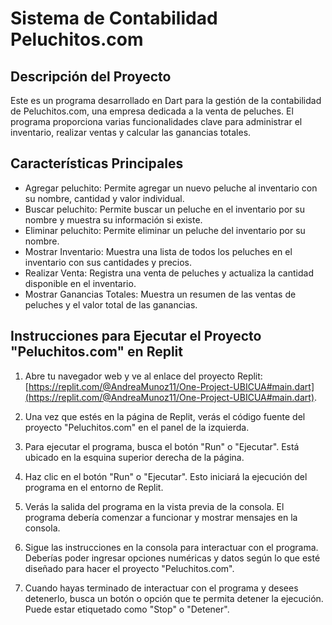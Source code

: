 # Sistema de Contabilidad Peluchitos.com

## Descripción del Proyecto
Este es un programa desarrollado en Dart para la gestión de la contabilidad de Peluchitos.com, una empresa dedicada a la venta de peluches. El programa proporciona varias funcionalidades clave para administrar el inventario, realizar ventas y calcular las ganancias totales.

## Características Principales
- Agregar peluchito: Permite agregar un nuevo peluche al inventario con su nombre, cantidad y valor individual.
- Buscar peluchito: Permite buscar un peluche en el inventario por su nombre y muestra su información si existe.
- Eliminar peluchito: Permite eliminar un peluche del inventario por su nombre.
- Mostrar Inventario: Muestra una lista de todos los peluches en el inventario con sus cantidades y precios.
- Realizar Venta: Registra una venta de peluches y actualiza la cantidad disponible en el inventario.
- Mostrar Ganancias Totales: Muestra un resumen de las ventas de peluches y el valor total de las ganancias.

## Instrucciones para Ejecutar el Proyecto "Peluchitos.com" en Replit

1. Abre tu navegador web y ve al enlace del proyecto Replit: [https://replit.com/@AndreaMunoz11/One-Project-UBICUA#main.dart](https://replit.com/@AndreaMunoz11/One-Project-UBICUA#main.dart).

2. Una vez que estés en la página de Replit, verás el código fuente del proyecto "Peluchitos.com" en el panel de la izquierda.

3. Para ejecutar el programa, busca el botón "Run" o "Ejecutar". Está ubicado en la esquina superior derecha de la página.

4. Haz clic en el botón "Run" o "Ejecutar". Esto iniciará la ejecución del programa en el entorno de Replit.

5. Verás la salida del programa en la vista previa de la consola. El programa debería comenzar a funcionar y mostrar mensajes en la consola.

6. Sigue las instrucciones en la consola para interactuar con el programa. Deberías poder ingresar opciones numéricas y datos según lo que esté diseñado para hacer el proyecto "Peluchitos.com".

7. Cuando hayas terminado de interactuar con el programa y desees detenerlo, busca un botón o opción que te permita detener la ejecución. Puede estar etiquetado como "Stop" o "Detener".
